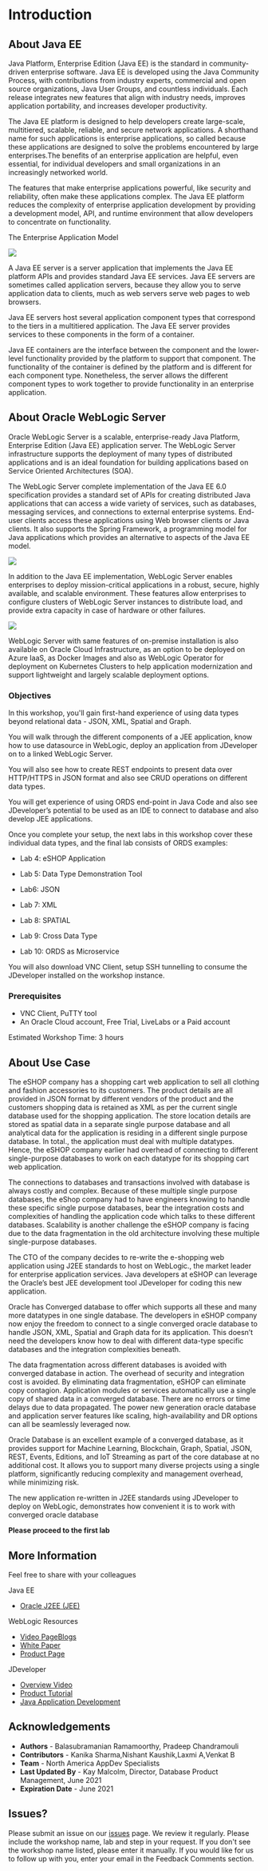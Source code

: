 # Introduction

## About Java EE ##

Java Platform, Enterprise Edition (Java EE) is the standard in community-driven enterprise software. Java EE is developed using the Java Community Process, with contributions from industry experts, commercial and open source organizations, Java User Groups, and countless individuals. Each release integrates new features that align with industry needs, improves application portability, and increases developer productivity.

The Java EE platform is designed to help developers create large-scale, multitiered, scalable, reliable, and secure network applications. A shorthand name for such applications is enterprise applications, so called because these applications are designed to solve the problems encountered by large enterprises.The benefits of an enterprise application are helpful, even essential, for individual developers and small organizations in an increasingly networked world.

The features that make enterprise applications powerful, like security and reliability, often make these applications complex. The Java EE platform reduces the complexity of enterprise application development by providing a development model, API, and runtime environment that allow developers to concentrate on functionality.

The Enterprise Application Model

![](./images/enterprise_application_model.png " ")

A Java EE server is a server application that implements the Java EE platform APIs and provides standard Java EE services. Java EE servers are sometimes called application servers, because they 
allow you to serve application data to clients, much as web servers serve web pages to web browsers.

Java EE servers host several application component types that correspond to the tiers in a multitiered application. The Java EE server provides services to these components in the form of a container.

Java EE containers are the interface between the component and the lower-level functionality provided by the platform to support that component. The functionality of the container is defined by the platform and is different for each component type. Nonetheless, the server allows the different component types to work together to provide functionality in an enterprise application.

## About Oracle WebLogic Server

Oracle WebLogic Server is a scalable, enterprise-ready Java Platform, Enterprise Edition (Java EE) application server. The WebLogic Server infrastructure supports the deployment of many types of distributed applications and is an ideal foundation for building applications based on Service Oriented Architectures (SOA). 

The WebLogic Server complete implementation of the Java EE 6.0 specification provides a standard set of APIs for creating distributed Java applications that can access a wide variety of services, such as databases, messaging services, and connections to external enterprise systems. End-user clients access these applications using Web browser clients or Java clients. It also supports the Spring Framework, a programming model for Java applications which provides an alternative to aspects of the Java EE model.

![](./images/weblogic_architecture.png " ")

In addition to the Java EE implementation, WebLogic Server enables enterprises to deploy mission-critical applications in a robust, secure, highly available, and scalable environment. These features allow enterprises to configure clusters of WebLogic Server instances to distribute load, and provide extra capacity in case of hardware or other failures.

![](./images/weblogic_product_overview.png " ")

WebLogic Server with same features of on-premise installation is also available on Oracle Cloud Infrastructure, as an option to be deployed on Azure IaaS, as Docker Images and also as WebLogic Operator for deployment on Kubernetes Clusters to help application modernization and support lightweight and largely scalable deployment options.

### Objectives

In this workshop, you'll gain first-hand experience of using data types beyond relational data - JSON, XML, Spatial and Graph.

You will walk through the different components of a JEE application, know how to use datasource in WebLogic, deploy an application from JDeveloper on to a linked WebLogic Server.  

You will also see how to create REST endpoints to present data over HTTP/HTTPS in JSON format and also see CRUD operations on different data types.

You will get experience of using ORDS end-point in Java Code and also see JDeveloper’s potential to be used as an IDE to connect to database and also develop JEE applications.

Once you complete your setup, the next labs in this workshop cover these individual data types, and the final lab consists of ORDS examples:

- Lab 4: eSHOP Application

- Lab 5: Data Type Demonstration Tool

- Lab6: JSON 

- Lab 7: XML

- Lab 8: SPATIAL

- Lab 9: Cross Data Type

- Lab 10: ORDS as Microservice


You will also download VNC Client, setup SSH tunnelling to consume the JDeveloper installed on the workshop instance.

### Prerequisites

- VNC Client, PuTTY tool 
- An Oracle Cloud account, Free Trial, LiveLabs or a Paid account

Estimated Workshop Time: 3 hours

## About Use Case

The eSHOP company has a shopping cart web application to sell all clothing and fashion accessories to its customers.  The product details are all provided in JSON format by different vendors of the product and the customers shopping data is retained as XML as per the current single database used for the shopping application.  The store location details are stored as spatial data in a separate single purpose database and all analytical data for the application is residing in a different single purpose database.  In total., the application must deal with multiple datatypes. Hence, the eSHOP company earlier had overhead of connecting to different single-purpose databases to work on each datatype for its shopping cart web application.

The connections to databases and transactions involved with database is always costly and complex.  Because of these multiple single purpose databases, the eShop company had to have engineers knowing to handle these specific single purpose databases, bear the integration costs and complexities of handling the application code which talks to these different databases.  Scalability is another challenge the eSHOP company is facing due to the data fragmentation in the old architecture involving these multiple single-purpose databases.

The CTO of the company decides to re-write the e-shopping  web application using J2EE standards to host on WebLogic., the market leader for enterprise application services. Java developers at eSHOP can leverage the Oracle’s best JEE development tool JDeveloper for coding this new application. 

Oracle has Converged database to offer which supports all these and many more datatypes in one single database. The developers in eSHOP company now enjoy the freedom to connect to a single converged oracle database to handle JSON, XML, Spatial and Graph data for its application.  This doesn’t need the developers know how to deal with different data-type specific databases and the integration complexities beneath.

The data fragmentation across different databases is avoided with converged database in action. The overhead of security and integration cost is avoided. By eliminating data fragmentation, eSHOP can eliminate copy contagion. Application modules or services automatically use a single copy of shared data in a converged database. There are no errors or time delays due to data propagated. The power new generation oracle database and application server features like scaling, high-availability and DR options can all be seamlessly leveraged now.

Oracle Database is an excellent example of a converged database, as it provides support for Machine Learning, Blockchain, Graph, Spatial, JSON, REST, Events, Editions, and IoT Streaming as part of the core database at no additional cost. It allows you to support many diverse projects using a single platform, significantly reducing complexity and management overhead, while minimizing risk.

The new application re-written in J2EE standards using JDeveloper to deploy on WebLogic, demonstrates how convenient it is to work with converged oracle database

**Please proceed to the first lab**

## More Information

Feel free to share with your colleagues

Java EE
- [Oracle J2EE (JEE)](https://www.oracle.com/in/java/technologies/java-ee-glance.html)

WebLogic Resources
- [Video PageBlogs](https://www.youtube.com/user/OracleWebLogic)
- [White Paper](https://www.oracle.com/middleware/weblogic/resources.html)
- [Product Page](https://www.oracle.com/java/weblogic/)

JDeveloper
- [Overview Video](https://www.youtube.com/watch?v=63rnCGawF9w)
- [Product Tutorial](https://docs.oracle.com/cd/E53569_01/tutorials/tut_ide/tut_ide.html)
- [Java Application Development](https://www.oracle.com/application-development/technologies/jdeveloper.html)

## Acknowledgements

- **Authors** - Balasubramanian Ramamoorthy, Pradeep Chandramouli
- **Contributors** - Kanika Sharma,Nishant Kaushik,Laxmi A,Venkat B
- **Team** - North America AppDev Specialists
- **Last Updated By** - Kay Malcolm, Director, Database Product Management, June 2021
- **Expiration Date** - June 2021

## Issues?
Please submit an issue on our [issues](https://github.com/oracle/learning-library/issues) page. We review it regularly.
Please include the workshop name, lab and step in your request. If you don't see the workshop name listed, please enter it manually. If you would like for us to follow up with you, enter your email in the Feedback Comments section.




